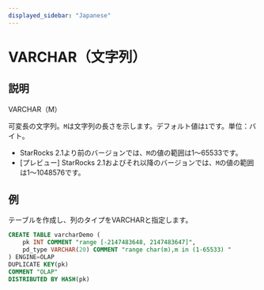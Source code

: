 ```yaml
---
displayed_sidebar: "Japanese"
---
```


# VARCHAR（文字列）

## 説明

VARCHAR（M）

可変長の文字列。`M`は文字列の長さを示します。デフォルト値は`1`です。単位：バイト。

- StarRocks 2.1より前のバージョンでは、`M`の値の範囲は1～65533です。
- [プレビュー] StarRocks 2.1およびそれ以降のバージョンでは、`M`の値の範囲は1～1048576です。

## 例

テーブルを作成し、列のタイプをVARCHARと指定します。

```SQL
CREATE TABLE varcharDemo (
    pk INT COMMENT "range [-2147483648, 2147483647]",
    pd_type VARCHAR(20) COMMENT "range char(m),m in (1-65533) "
) ENGINE=OLAP 
DUPLICATE KEY(pk)
COMMENT "OLAP"
DISTRIBUTED BY HASH(pk)
```